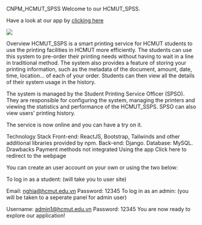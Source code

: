 CNPM_HCMUT_SPSS
Welcome to our HCMUT_SPSS.

Have a look at our app by [clicking here](printing-system.vercel.app)

[<img src="./doc/asset/guesthome.png">](printing-system.vercel.app)



Overview
HCMUT_SSPS is a smart printing service for HCMUT students to use the printing facilities in HCMUT more efficiently. The students can use this system to pre-order their printing needs without having to wait in a line in traditional method. The system also provides a feature of storing your printing information, such as the metadata of the document, amount, date, time, location... of each of your order. Students can then view all the details of their system usage in the history.

The system is managed by the Student Printing Service Officer (SPSO). They are responsible for configuring the system, managing the printers and viewing the statistics and performance of the HCMUT_SSPS. SPSO can also view users' printing history.

The service is now online and you can have a try on it.

Technology Stack
Front-end: ReactJS, Bootstrap, Tailwinds and other additional libraries provided by npm.
Back-end: Django.
Database: MySQL.
Drawbacks
Payment methods not integrated
Using the app
Click here to redirect to the webpage

You can create an user account on your own or using the two below:

To log in as a student: (will take you to user site)

Email: nghia@hcmut.edu.vn
Password: 12345
To log in as an admin: (you will be taken to a seperate panel for admin user)

Username: admin1@hcmut.edu.vn
Password: 12345
You are now ready to explore our application!

